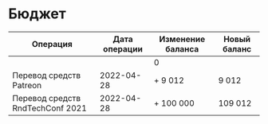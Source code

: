 # Бюджет

| Операция                         | Дата операции     | Изменение баланса | Новый баланс |
|----------------------------------|-------------------|-------------------|--------------|
|                                  |                   | 0                 |              |
| Перевод средств Patreon          | 2022-04-28        | + 9 012           | 9 012        |
| Перевод средств RndTechConf 2021 | 2022-04-28        | + 100 000         | 109 012      |
